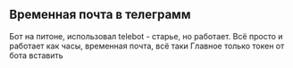 ## Временная почта в телеграмм

Бот на питоне, использовал telebot - старье, но работает. Всё просто и работает как часы, временная почта, всё таки
Главное только токен от бота вставить
